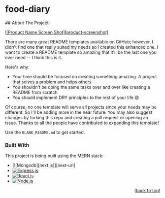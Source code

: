 # food-diary

<!-- ABOUT THE PROJECT -->
<div id="top">
## About The Project

[![Product Name Screen Shot][product-screenshot]](https://example.com)

There are many great README templates available on GitHub; however, I didn't find one that really suited my needs so I created this enhanced one. I want to create a README template so amazing that it'll be the last one you ever need -- I think this is it.

Here's why:

- Your time should be focused on creating something amazing. A project that solves a problem and helps others
- You shouldn't be doing the same tasks over and over like creating a README from scratch
- You should implement DRY principles to the rest of your life :smile:

Of course, no one template will serve all projects since your needs may be different. So I'll be adding more in the near future. You may also suggest changes by forking this repo and creating a pull request or opening an issue. Thanks to all the people have contributed to expanding this template!

Use the `BLANK_README.md` to get started.

</div>

### Built With

This project is being built using the MERN stack:

- [![Mongodb][next.js]][next-url]
- [![Express.js][express.js]][express.js-url]
- [![React.js][react.js]][react.js-url]
- [![Node.js][node.js]][node.js-url]

<p align="right">(<a href="#top">back to top</a>)</p>

<!-- MARKDOWN LINKS & IMAGES -->
<!-- https://www.markdownguide.org/basic-syntax/#reference-style-links -->

[mongodb]: https://img.shields.io/badge/MongoDB-4EA94B?style=for-the-badge&logo=mongodb&logoColor=white
[mongodb-url]: https://mongodb.com/
[express.js]: https://img.shields.io/badge/Express.js-404D59?style=for-the-badge
[express.js-url]: https://expressjs.com
[react.js]: https://img.shields.io/badge/React-20232A?style=for-the-badge&logo=react&logoColor=61DAFB
[react.js-url]: https://reactjs.org/
[node.js]: https://img.shields.io/badge/Node.js-43853D?style=for-the-badge&logo=node.js&logoColor=white
[node.js-url]: https://nodejs.org/en/
